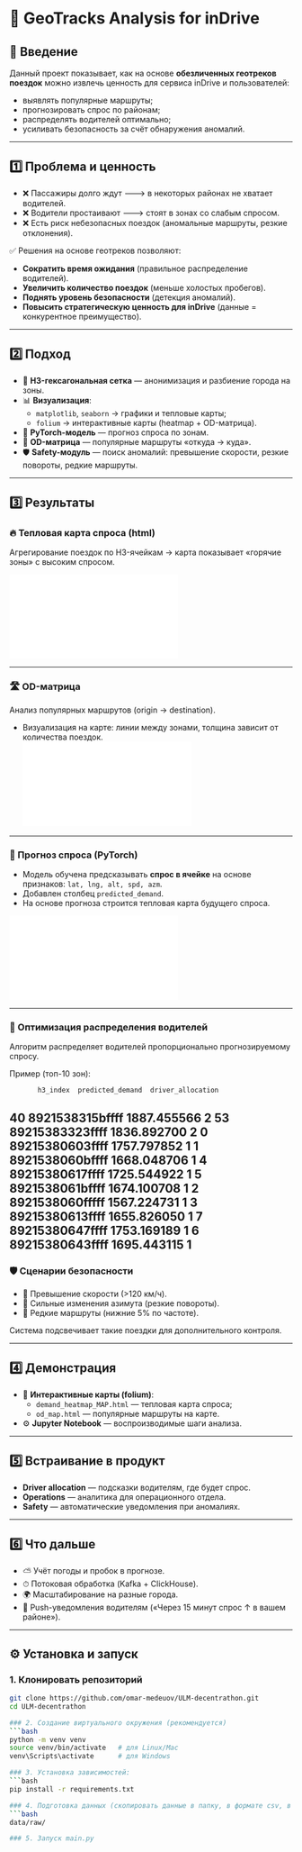 # 🚕 GeoTracks Analysis for inDrive

## 📌 Введение
Данный проект показывает, как на основе **обезличенных геотреков поездок** можно извлечь ценность для сервиса inDrive и пользователей:  
- выявлять популярные маршруты;  
- прогнозировать спрос по районам;  
- распределять водителей оптимально;  
- усиливать безопасность за счёт обнаружения аномалий.  

---

## 1️⃣ Проблема и ценность
- ❌ Пассажиры долго ждут ---> в некоторых районах не хватает водителей.  
- ❌ Водители простаивают ---> стоят в зонах со слабым спросом.  
- ❌ Есть риск небезопасных поездок (аномальные маршруты, резкие отклонения).  

✅ Решения на основе геотреков позволяют:  
- **Сократить время ожидания** (правильное распределение водителей).  
- **Увеличить количество поездок** (меньше холостых пробегов).  
- **Поднять уровень безопасности** (детекция аномалий).  
- **Повысить стратегическую ценность для inDrive** (данные = конкурентное преимущество).  

---

## 2️⃣ Подход
- 📍 **H3-гексагональная сетка** — анонимизация и разбиение города на зоны.  
- 📊 **Визуализация**:  
  - `matplotlib`, `seaborn` → графики и тепловые карты;  
  - `folium` → интерактивные карты (heatmap + OD-матрица).  
- 🤖 **PyTorch-модель** — прогноз спроса по зонам.  
- 🔗 **OD-матрица** — популярные маршруты «откуда -> куда».  
- 🛡 **Safety-модуль** — поиск аномалий: превышение скорости, резкие повороты, редкие маршруты.  

---

## 3️⃣ Результаты

### 🔥 Тепловая карта спроса (html)
Агрегирование поездок по H3-ячейкам → карта показывает «горячие зоны» с высоким спросом.  

![heatmap](data/processed/demand_heatmap_MAP.html)

---

### 🛣️ OD-матрица
Анализ популярных маршрутов (origin -> destination).  

- Визуализация на карте: линии между зонами, толщина зависит от количества поездок.  
![od_map](data/processed//od_map.html)

---

### 🤖 Прогноз спроса (PyTorch)
- Модель обучена предсказывать **спрос в ячейке** на основе признаков: `lat, lng, alt, spd, azm`.  
- Добавлен столбец `predicted_demand`.  
- На основе прогноза строится тепловая карта будущего спроса.  

![predicted_heatmap](data/processed/demand_heatmap_MAP.html)

---

### 🚗 Оптимизация распределения водителей
Алгоритм распределяет водителей пропорционально прогнозируемому спросу.  

Пример (топ-10 зон):  

           h3_index  predicted_demand  driver_allocation
40  8921538315bffff       1887.455566                  2
53  89215383323ffff       1836.892700                  2
0   89215380603ffff       1757.797852                  1
1   8921538060bffff       1668.048706                  1
4   89215380617ffff       1725.544922                  1
5   8921538061bffff       1674.100708                  1
2   8921538060fffff       1567.224731                  1
3   89215380613ffff       1655.826050                  1
7   89215380647ffff       1753.169189                  1
6   89215380643ffff       1695.443115                  1
---

### 🛡 Сценарии безопасности
- 🚩 Превышение скорости (>120 км/ч).  
- 🚩 Сильные изменения азимута (резкие повороты).  
- 🚩 Редкие маршруты (нижние 5% по частоте).  

Система подсвечивает такие поездки для дополнительного контроля.  

---

## 4️⃣ Демонстрация
- 📍 **Интерактивные карты (folium)**:  
  - `demand_heatmap_MAP.html` — тепловая карта спроса;  
  - `od_map.html` — популярные маршруты на карте.  
- ⚙️ **Jupyter Notebook** — воспроизводимые шаги анализа.    

---

## 5️⃣ Встраивание в продукт
- **Driver allocation** — подсказки водителям, где будет спрос.  
- **Operations** — аналитика для операционного отдела.  
- **Safety** — автоматические уведомления при аномалиях.  

---

## 6️⃣ Что дальше
- ⛅ Учёт погоды и пробок в прогнозе.  
- ⏱ Потоковая обработка (Kafka + ClickHouse).  
- 🌍 Масштабирование на разные города.  
- 📱 Push-уведомления водителям («Через 15 минут спрос ↑ в вашем районе»).  

---


## ⚙️ Установка и запуск

### 1. Клонировать репозиторий
```bash
git clone https://github.com/omar-medeuov/ULM-decentrathon.git
cd ULM-decentrathon

### 2. Создание виртуального окружения (рекомендуется)
```bash
python -m venv venv
source venv/bin/activate   # для Linux/Mac
venv\Scripts\activate      # для Windows

### 3. Установка зависимостей:
```bash
pip install -r requirements.txt

### 4. Подготовка данных (скопировать данные в папку, в формате csv, в директорию:):
```bash
data/raw/

### 5. Запуск main.py